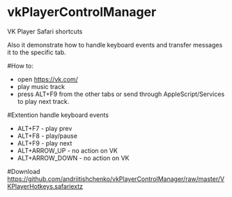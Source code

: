 # vkPlayerControlManager
VK Player Safari shortcuts

Also it demonstrate how to handle keyboard events and transfer messages it to the specific tab.


#How to:
-  open https://vk.com/
-  play music track
-  press ALT+F9 from the other tabs or send through AppleScript/Services to play next track.

#Extention handle keyboard events 
-  ALT+F7 - play prev
-  ALT+F8 - play/pause
-  ALT+F9 - play next
-  ALT+ARROW_UP - no action on VK
-  ALT+ARROW_DOWN - no action on VK

#Download
https://github.com/andriitishchenko/vkPlayerControlManager/raw/master/VKPlayerHotkeys.safariextz
